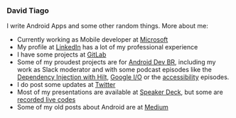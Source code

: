 ### David Tiago

I write Android Apps and some other random things. More about me:

- Currently working as Mobile developer at [Microsoft](microsoft.com)
- My profile at [LinkedIn](https://www.linkedin.com/in/davidtiagoconceicao/) has a lot of my professional experience
- I have some projects at [GitLab](https://gitlab.com/davidtiagodev) 
- Some of my proudest projects are for [Android Dev BR](https://androiddevbr.org/), including my work as Slack moderator and with some podcast episodes like the [Dependency Injection with Hilt](https://anchor.fm/androiddevbr/episodes/ADBR-Cast-011---Injeo-de-dependncias-com-Hilt-ejq7ir), [Google I/O](https://anchor.fm/androiddevbr/episodes/Android-Dev-BR-Cast-007---Novidades-do-Google-IO-19-ed078d) or the [accessibility](https://anchor.fm/androiddevbr/episodes/Android-Dev-BR-Cast-003---Acessibilidade-ed077o) episodes.
- I do post some updates at [Twitter](https://twitter.com/davidtiagocon)
- Most of my presentations are available at [Speaker Deck](https://speakerdeck.com/davidtcdeveloper), but some are [recorded live codes](https://www.youtube.com/watch?v=gu5blx38yfo&feature=youtu.be)
- Some of my old posts about Android are at [Medium](https://medium.com/@davidtiagocon)
